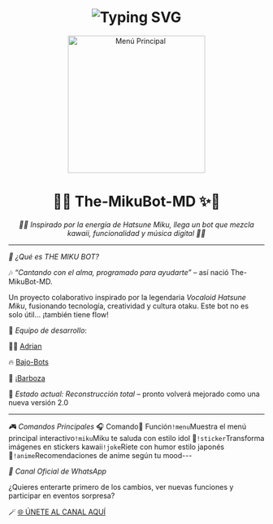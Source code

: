
<h1 align="center">
  <img src="https://readme-typing-svg.herokuapp.com?font=Fira+Code&size=35&pause=600&color=FF7AE0&center=true&vCenter=true&width=600&lines=👑+¡HOLA,+SOY+THEMIKUBOTMD!+🌸🔥;✨+¡Bienvenidos+a+la+magia+del+bot!+✨" alt="Typing SVG">
</h1>

<p align="center">
  <img src="https://qu.ax/ARhkT.jpg" alt="Menú Principal" width="270">
</p>

<h1 align="center">🌟✨ The-MikuBot-MD ✨🌟</h1>

<p align="center"><em>🤖💙 Inspirado por la energía de Hatsune Miku, llega un bot que mezcla kawaii, funcionalidad y música digital 💙🤖</em></p>

---

*🌸 ¿Qué es THE MIKU BOT?*

🎶 _“Cantando con el alma, programado para ayudarte”_ – así nació The-MikuBot-MD.

Un proyecto colaborativo inspirado por la legendaria *Vocaloid Hatsune Miku*, fusionando tecnología, creatividad y cultura otaku. Este bot no es solo útil… ¡también tiene flow!

👥 *Equipo de desarrollo*:

 👨‍💻 [Adrian](https://Wa.me/595976126756)

🔥 [Bajo-Bots](https://Wa.me/573162402768) 

🌺 [¡Barboza](https://wa.me/584146277368)

🔧 _Estado actual:_ *Reconstrucción total* – pronto volverá mejorado como una nueva versión 2.0

---

*🎮 Comandos Principales*
🎧 Comando🌟 Función`!menu`Muestra el menú principal interactivo`!miku`Miku te saluda con estilo idol 💫`!sticker`Transforma imágenes en stickers kawaii`!joke`Ríete con humor estilo japonés 🤭`!anime`Recomendaciones de anime según tu mood---

*📢 Canal Oficial de WhatsApp*

¿Quieres enterarte primero de los cambios, ver nuevas funciones y participar en eventos sorpresa?

🪄 [🌐 ÚNETE AL CANAL AQUÍ]()
